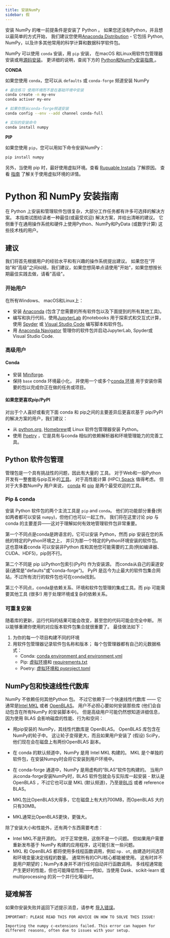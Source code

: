 ```yaml
---
title: 安装NumPy
sidebar: 假
---
```


安装 NumPy 的唯一前提条件是安装了 Python 。 如果您还没有Python，并且想以最简单的方式开始， 我们建议您使用[Anaconda Distribution](https://www.anaconda.com/download) - 它包括 Python, NumPy，以及许多其他常用的科学计算和数据科学软件包。

NumPy 可以使用 `conda` 安装，用 `pip` 安装， 在macOS 和Linux用软件包管理器安装或用[源码安装](https://numpy.org/devdocs/building)。 更详细的说明，查阅下方的 [ Python和NumPy安装指南 ](#python-numpy-install-guide)。

**CONDA**

如果您使用 `conda`，您可以从 `defaults` 或 `conda-forge` 频道安装 NumPy

```bash
# 最佳练习 使用环境而不是在基础环境中安装
conda create -n my-env
conda activer my-env

# 如果你想从conda-forge频道安装
conda config --env --add channel conda-full

# 实际的安装命令
conda install numpy
```

**PIP**

如果您使用 `pip`，您可以用如下命令安装NumPy：

```bash
pip install numpy
```
另外，当使用 pip 时，最好使用虚拟环境。查看 [Rupuable Installs](#reproducible-installs) 了解原因。 查看 [指南](https://dev.to/bowmanjd/python-tools-for-managing-virtual-environments-3bko#howto) 了解关于使用虚拟环境的详情。


<a name="python-numpy-install-guide"></a>

# Python 和 NumPy 安装指南

在 Python 上安装和管理软件包很复杂，大部分工作任务都有许多可选择的解决方案。 本指南试图给读者一种最佳(或最受欢迎) 解决方案，并给出清晰的建议。 它侧重于在通用操作系统和硬件上使用Python、NumPy和PyData (或数学计算) 这些技术栈的用户。

## 建议

我们将首先根据用户的经验水平和有兴趣的操作系统提出建议。 如果您在“开始”和“高级”之间纠结，我们建议，如果您想简单点请使用"开始"，如果您想按长期最佳实践去做，请看"高级"。

### 开始用户

在所有Windows、 macOS和Linux上：

- 安装 [Anaconda](https://www.anaconda.com/download) (包含了您需要的所有软件包以及下面提到的所有其他工具)。
- 编写和执行代码，使用[JupyterLab](https://jupyterlab.readthedocs.io/en/stable/index.html) 的notebooks 用于探索式和交互式计算， 使用 [Spyder](https://www.spyder-ide.org/) 或 [Visual Studio Code](https://code.visualstudio.com/) 编写脚本和软件包。
- 用 [Anaconda Navigator](https://docs.anaconda.com/anaconda/navigator/) 管理你的软件包并启动JupyterLab, Spyder或Visual Studio Code.


### 高级用户

#### Conda

- 安装 [Miniforge](https://github.com/conda-forge/miniforge).
- 保持 `base` conda 环境最小化， 并使用一个或多个[conda 环境](https://docs.conda.io/projects/conda/en/latest/user-guide/tasks/manage-environments.html) 用于安装你需要的包以完成你正在做的任务或项目。

#### 如果您更喜欢pip/PyPI

对出于个人喜好或看完下面 conda 和 pip之间的主要差异后更喜欢基于 pip/PyPI 的解决方案的用户，我们建议：
- 从 [python.org](https://www.python.org/downloads/), [Homebrew](https://brew.sh/)或 Linux 软件包管理器安装 Python。
- 使用 [Poetry](https://python-poetry.org/) ，它是具有与conda 相似的依赖解析器和环境管理能力的完善工具。


## Python 软件包管理

管理包是一个具有挑战性的问题，因此有大量的 工具。 对于Web和一般Python开发有一整套能与pip互补的[工具](https://packaging.python.org/guides/tool-recommendations/)。 对于高性能计算 (HPC),[Spack](https://github.com/spack/spack) 值得考虑。 但对于大多数NumPy 用户来说， [conda](https://conda.io/en/latest/) 和 [pip](https://pip.pypa.io/en/stable/) 是两个最受欢迎的工具。


### Pip & conda

安装 Python 软件包的两个主流工具是 `pip` and `conda`。 他们的功能部分重叠(例如两者都可以安装 `numpy`)，但他们也可以一起工作。 我们将在这里讨论 pip 与 conda 的主要差异——这对于理解如何有效地管理软件包非常重要。

第一个不同点是conda是跨语言的，它可以安装 Python，然而 pip 安装在您的系统的特定的Python环境之上， 并只为那一个特定的Python环境安装的软件包。 这也意味着conda 可以安装非Python 库和其他您可能需要的工具(例如编译器、CUDA、HDF5)，pip则不行。

第二个不同是 pip 以Python包索引(PyPI) 作为安装源。 而conda从自己的渠道安装(通常是"defaults"或"conda-forge")。 PyPI 是迄今为止最大的软件包集合网站，不过所有流行的软件包也可在conda找到。

第三个不同点，conda是依赖关系、环境和软件包管理的集成工具。而 pip 可能需要其他工具 (很多!) 用于处理环境或复杂的依赖关系。

<a name="reproducible-installs"></a>

### 可重复安装

随着库的更新，运行代码的结果可能会改变，甚至您的代码可能会完全中断。 所以能够重建你使用的对应版本软件包集合就很重要了。 最佳做法如下：

1. 为你的每一个项目构建不同的环境
2. 用软件包管理器记录软件包名称和版本； 每个包管理器都有自己的元数据格式：
   - Conda: [conda environment and environment.yml](https://docs.conda.io/projects/conda/en/latest/user-guide/tasks/manage-environments.html)
   - Pip: [虚拟环境](https://docs.python.org/3/tutorial/venv.html)和 [requirements.txt](https://pip.readthedocs.io/en/latest/user_guide/#requirements-files)
   - Poetry: [虚拟环境和 pyproject.toml](https://python-poetry.org/docs/basic-usage/)



## NumPy包和快速线性代数库

NumPy 不依赖任何其他Python 包。 不过它依赖于一个快速线性代数库 —— 它通常是[Intel MKL](https://software.intel.com/en-us/mkl) 或者 [OpenBLAS](https://www.openblas.net/)。 用户不必担心要如何安装那些库 (他们会自动包含在所有NumPy 的安装脚本中)。 但是高级用户可能仍然想知道详细信息，因为使用 BLAS 会影响磁盘的性能、行为和空间：

- 用pip安装的 NumPy，其线性代数库是 OpenBLAS。 OpenBLAS 库包含在NumPy的轮子中。 这让轮子变得更大，而且如果用户安装了 (假设) SciPy，他们现在会在磁盘上有两份OpenBLAS 副本。

- 在 conda 的默认频道中，NumPy 是用 Intel MKL 构建的。 MKL 是个单独的软件包，在安装Numpy时会将它安装到用户环境中。

- 在 conda-forge 通道中，NumPy 是用虚构的“BLAS”软件包构建的。 当用户从conda-forge安装NumPy时，BLAS 软件包就会与实际库一起安装 - 默认是OpenBLAS ，不过它也可以是 MKL (默认频道)，乃至是[BLIS](https://github.com/flame/blis) 或者 reference BLAS。

- MKL包比OpenBLAS大得多，它在磁盘上有大约700MB，而OpenBLAS 大约只有30MB。

- MKL通常比OpenBLAS更快，更强大。

除了安装大小和性能外，还有两个东西需要考虑：

- Intel MKL不是开源的。 对于正常使用，这倒不是一个问题。 但如果用户需要重新发布基于 NumPy 构建的应用程序，这可能引发一些问题。
- MKL 和 OpenBLAS 都将使用多线程函数调用，例如 `np. ot`, 由建造时间选项和环境变量决定线程的数量。 通常所有的CPU核心都能被使用。 这有时并不是用户期望的；NumPy本身并不进行任何自动并行函数调用。 多线程通常能产生更好的性能，但也可能降低性能――例如，当使用 Dask、scikit-learn 或 multiprocessing 的另一个并行化等级时。


## 疑难解答

如果你安装失败并返回下述提示消息，请参考 [导入错误](https://numpy.org/doc/stable/user/troubleshooting-importerror.html)。

```
IMPORTANT: PLEASE READ THIS FOR ADVICE ON HOW TO SOLVE THIS ISSUE!

Importing the numpy c-extensions failed. This error can happen for
different reasons, often due to issues with your setup.
```

